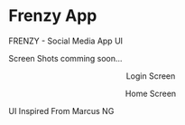 # Frenzy App
FRENZY - Social Media App UI 

Screen Shots comming soon...

<div align="center">
<p align="center">Login Screen</p>
<!-- <img src="assets/screenshots/homescreen.png" width="400px" alt="homescreen"</img> -->
<p align="center">Home Screen</p>
<!-- <img src="assets/screenshots/categoryscreen.png" width="400px" alt="category_screen"</img> -->
</div>











UI Inspired From Marcus NG
